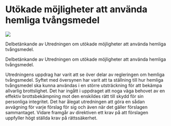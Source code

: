 # Utökade möjligheter att använda hemliga tvångsmedel

![](/contentassets/8b990cf68fe043c08944b1993e65258f/sou202219_omslag-framsida.jpg?width=150&quality=85)

Delbetänkande av Utredningen om utökade möjligheter att använda hemliga tvångsmedel.

Delbetänkande av Utredningen om utökade möjligheter att använda hemliga tvångsmedel.

Utredningens uppdrag har varit att se över delar av regleringen om hemliga tvångsmedel. Syftet med översynen har varit att ta ställning till hur hemliga tvångsmedel ska kunna användas i en större utsträckning för att bekämpa allvarlig brottslighet. Det har ingått i uppdraget att noga väga behovet av en effektiv brottsbekämpning mot den enskildes rätt till skydd för sin personliga integritet. Det har ålegat utredningen att göra en sådan avvägning för varje förslag för sig och även när det gäller förslagen sammantaget. Vidare framgår av direktiven ett krav på att förslagen uppfyller högt ställda krav på rättssäkerhet.
